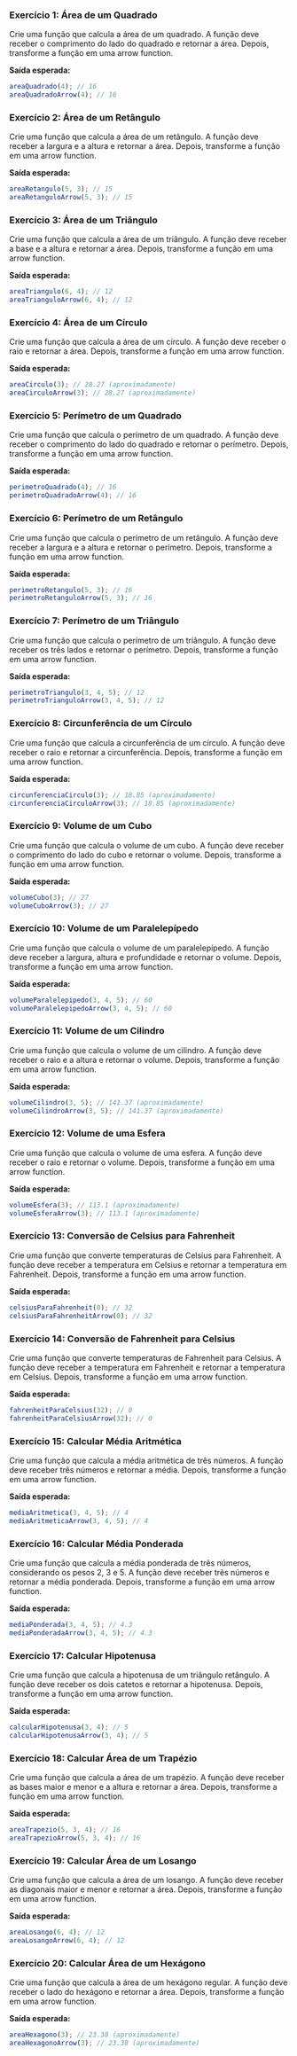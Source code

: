
### Exercício 1: Área de um Quadrado
Crie uma função que calcula a área de um quadrado. A função deve receber o comprimento do lado do quadrado e retornar a área. Depois, transforme a função em uma arrow function.

**Saída esperada:**
```javascript
areaQuadrado(4); // 16
areaQuadradoArrow(4); // 16
```

### Exercício 2: Área de um Retângulo
Crie uma função que calcula a área de um retângulo. A função deve receber a largura e a altura e retornar a área. Depois, transforme a função em uma arrow function.

**Saída esperada:**
```javascript
areaRetangulo(5, 3); // 15
areaRetanguloArrow(5, 3); // 15
```

### Exercício 3: Área de um Triângulo
Crie uma função que calcula a área de um triângulo. A função deve receber a base e a altura e retornar a área. Depois, transforme a função em uma arrow function.

**Saída esperada:**
```javascript
areaTriangulo(6, 4); // 12
areaTrianguloArrow(6, 4); // 12
```

### Exercício 4: Área de um Círculo
Crie uma função que calcula a área de um círculo. A função deve receber o raio e retornar a área. Depois, transforme a função em uma arrow function.

**Saída esperada:**
```javascript
areaCirculo(3); // 28.27 (aproximadamente)
areaCirculoArrow(3); // 28.27 (aproximadamente)
```

### Exercício 5: Perímetro de um Quadrado
Crie uma função que calcula o perímetro de um quadrado. A função deve receber o comprimento do lado do quadrado e retornar o perímetro. Depois, transforme a função em uma arrow function.

**Saída esperada:**
```javascript
perimetroQuadrado(4); // 16
perimetroQuadradoArrow(4); // 16
```

### Exercício 6: Perímetro de um Retângulo
Crie uma função que calcula o perímetro de um retângulo. A função deve receber a largura e a altura e retornar o perímetro. Depois, transforme a função em uma arrow function.

**Saída esperada:**
```javascript
perimetroRetangulo(5, 3); // 16
perimetroRetanguloArrow(5, 3); // 16
```

### Exercício 7: Perímetro de um Triângulo
Crie uma função que calcula o perímetro de um triângulo. A função deve receber os três lados e retornar o perímetro. Depois, transforme a função em uma arrow function.

**Saída esperada:**
```javascript
perimetroTriangulo(3, 4, 5); // 12
perimetroTrianguloArrow(3, 4, 5); // 12
```

### Exercício 8: Circunferência de um Círculo
Crie uma função que calcula a circunferência de um círculo. A função deve receber o raio e retornar a circunferência. Depois, transforme a função em uma arrow function.

**Saída esperada:**
```javascript
circunferenciaCirculo(3); // 18.85 (aproximadamente)
circunferenciaCirculoArrow(3); // 18.85 (aproximadamente)
```

### Exercício 9: Volume de um Cubo
Crie uma função que calcula o volume de um cubo. A função deve receber o comprimento do lado do cubo e retornar o volume. Depois, transforme a função em uma arrow function.

**Saída esperada:**
```javascript
volumeCubo(3); // 27
volumeCuboArrow(3); // 27
```

### Exercício 10: Volume de um Paralelepípedo
Crie uma função que calcula o volume de um paralelepípedo. A função deve receber a largura, altura e profundidade e retornar o volume. Depois, transforme a função em uma arrow function.

**Saída esperada:**
```javascript
volumeParalelepipedo(3, 4, 5); // 60
volumeParalelepipedoArrow(3, 4, 5); // 60
```

### Exercício 11: Volume de um Cilindro
Crie uma função que calcula o volume de um cilindro. A função deve receber o raio e a altura e retornar o volume. Depois, transforme a função em uma arrow function.

**Saída esperada:**
```javascript
volumeCilindro(3, 5); // 141.37 (aproximadamente)
volumeCilindroArrow(3, 5); // 141.37 (aproximadamente)
```

### Exercício 12: Volume de uma Esfera
Crie uma função que calcula o volume de uma esfera. A função deve receber o raio e retornar o volume. Depois, transforme a função em uma arrow function.

**Saída esperada:**
```javascript
volumeEsfera(3); // 113.1 (aproximadamente)
volumeEsferaArrow(3); // 113.1 (aproximadamente)
```

### Exercício 13: Conversão de Celsius para Fahrenheit
Crie uma função que converte temperaturas de Celsius para Fahrenheit. A função deve receber a temperatura em Celsius e retornar a temperatura em Fahrenheit. Depois, transforme a função em uma arrow function.

**Saída esperada:**
```javascript
celsiusParaFahrenheit(0); // 32
celsiusParaFahrenheitArrow(0); // 32
```

### Exercício 14: Conversão de Fahrenheit para Celsius
Crie uma função que converte temperaturas de Fahrenheit para Celsius. A função deve receber a temperatura em Fahrenheit e retornar a temperatura em Celsius. Depois, transforme a função em uma arrow function.

**Saída esperada:**
```javascript
fahrenheitParaCelsius(32); // 0
fahrenheitParaCelsiusArrow(32); // 0
```

### Exercício 15: Calcular Média Aritmética
Crie uma função que calcula a média aritmética de três números. A função deve receber três números e retornar a média. Depois, transforme a função em uma arrow function.

**Saída esperada:**
```javascript
mediaAritmetica(3, 4, 5); // 4
mediaAritmeticaArrow(3, 4, 5); // 4
```

### Exercício 16: Calcular Média Ponderada
Crie uma função que calcula a média ponderada de três números, considerando os pesos 2, 3 e 5. A função deve receber três números e retornar a média ponderada. Depois, transforme a função em uma arrow function.

**Saída esperada:**
```javascript
mediaPonderada(3, 4, 5); // 4.3
mediaPonderadaArrow(3, 4, 5); // 4.3
```

### Exercício 17: Calcular Hipotenusa
Crie uma função que calcula a hipotenusa de um triângulo retângulo. A função deve receber os dois catetos e retornar a hipotenusa. Depois, transforme a função em uma arrow function.

**Saída esperada:**
```javascript
calcularHipotenusa(3, 4); // 5
calcularHipotenusaArrow(3, 4); // 5
```

### Exercício 18: Calcular Área de um Trapézio
Crie uma função que calcula a área de um trapézio. A função deve receber as bases maior e menor e a altura e retornar a área. Depois, transforme a função em uma arrow function.

**Saída esperada:**
```javascript
areaTrapezio(5, 3, 4); // 16
areaTrapezioArrow(5, 3, 4); // 16
```

### Exercício 19: Calcular Área de um Losango
Crie uma função que calcula a área de um losango. A função deve receber as diagonais maior e menor e retornar a área. Depois, transforme a função em uma arrow function.

**Saída esperada:**
```javascript
areaLosango(6, 4); // 12
areaLosangoArrow(6, 4); // 12
```

### Exercício 20: Calcular Área de um Hexágono
Crie uma função que calcula a área de um hexágono regular. A função deve receber o lado do hexágono e retornar a área. Depois, transforme a função em uma arrow function.

**Saída esperada:**
```javascript
areaHexagono(3); // 23.38 (aproximadamente)
areaHexagonoArrow(3); // 23.38 (aproximadamente)
```
